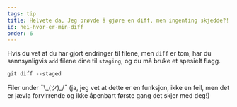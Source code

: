 ```yaml
---
tags: tip
title: Helvete da, Jeg prøvde å gjøre en diff, men ingenting skjedde?!
id: hei-hvor-er-min-diff
order: 6
---
```


Hvis du vet at du har gjort endringer til filene, men `diff` er tom, har du sannsynligvis `add` filene dine til `staging`, og du må bruke et spesielt flagg. 

```git
git diff --staged
```

Filer under &macr;\\\_(ツ)\_/&macr; (ja, jeg vet at dette er en funksjon, ikke en feil, men det er jævla forvirrende og ikke åpenbart første gang det skjer med deg!)


